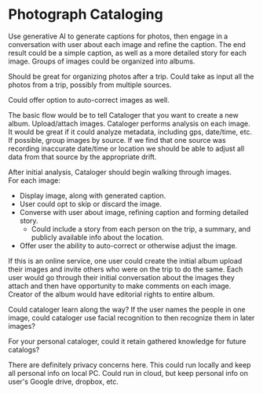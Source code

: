 # Photograph Cataloging
Use generative AI to generate captions for photos, then engage in a conversation 
with user about each image and refine the caption.  The end result could be
a simple caption, as well as a more detailed story for each image.
Groups of images could be organized into albums.

Should be great for organizing photos after a trip.  Could take as input 
all the photos from a trip, possibly from multiple sources.

Could offer option to auto-correct images as well.

The basic flow would be to tell Cataloger that you want to create a
new album.  Upload/attach images.  Cataloger performs analysis on each
image.  It would be great if it could analyze metadata, including gps, date/time, etc.
If possible, group images by source.  If we find that one source was
recording inaccurate date/time or location we should be able to adjust
all data from that source by the appropriate drift.

After initial analysis, Cataloger should begin walking through images.  
For each image:

- Display image, along with generated caption.
- User could opt to skip or discard the image.
- Converse with user about image, refining caption and forming detailed story.
  - Could include a story from each person on the trip, a summary, and publicly
    available info about the location.
- Offer user the ability to auto-correct or otherwise adjust the image.

If this is an online service, one user could create the initial album
upload their images and invite others who were on the trip to do the 
same.  Each user would go through their initial conversation about the
images they attach and then have opportunity to make comments on each
image.  Creator of the album would have editorial rights to entire 
album.

Could cataloger learn along the way?   If the user names the people in
one image, could cataloger use facial recognition to then recognize them
in later images?

For your personal cataloger, could it retain gathered knowledge for 
future catalogs?

There are definitely privacy concerns here.  This could run locally
and keep all personal info on local PC.  Could run in cloud, but keep
personal info on user's Google drive, dropbox, etc.
